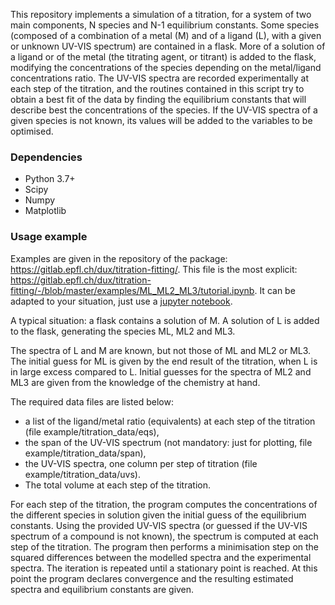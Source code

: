 This repository implements a simulation of a titration, for a system of two main components,
N species and N-1 equilibrium constants. Some species (composed of a combination of a metal (M) and of a ligand (L), with a given or unknown UV-VIS spectrum) are contained in a flask. More of a solution of a ligand or of the metal (the titrating agent, or titrant) is added to the flask, modifying the concentrations of the species depending on the metal/ligand concentrations ratio.  The UV-VIS spectra are recorded experimentally at each step of the titration, and the routines contained in this script try to obtain a best fit of the data by finding the equilibrium constants that will describe best the concentrations of the species. If the UV-VIS spectra of a given species is not known, its values will be added to the variables to be optimised.

### Dependencies 

- Python 3.7+
- Scipy
- Numpy
- Matplotlib

### Usage example

Examples are given in the repository of the package: https://gitlab.epfl.ch/dux/titration-fitting/.  This file is the most explicit: https://gitlab.epfl.ch/dux/titration-fitting/-/blob/master/examples/ML_ML2_ML3/tutorial.ipynb. It can be adapted to your situation, just use a [jupyter notebook](https://jupyter.org/).

A typical situation: a flask contains a solution of M.  A solution of L is added to the flask, generating the species ML, ML2 and ML3.

The spectra of L and M are known, but not those of ML and ML2 or ML3.
The initial guess for ML is given by the end result of the titration, when
L is in large excess compared to L. Initial guesses for the spectra of ML2 and ML3 are given from the knowledge of the chemistry at hand.

The required data files are listed below: 

- a list of the ligand/metal ratio (equivalents) at each step of the titration (file example/titration_data/eqs),
- the span of the UV-VIS spectrum (not mandatory: just for plotting, file example/titration_data/span),
- the UV-VIS spectra, one column per step of titration (file example/titration_data/uvs).
- The total volume at each step of the titration. 

For each step of the titration, the program computes the concentrations of the different species in solution given the initial guess of the equilibrium constants. Using the provided UV-VIS spectra (or guessed if the UV-VIS spectrum of a compound is not known), the spectrum is computed at each step of the titration. The program then performs a minimisation step on the squared differences between the modelled spectra and the experimental spectra. The iteration is repeated until a stationary point is reached. At this point the program declares convergence and the resulting estimated spectra and equilibrium constants are given.
